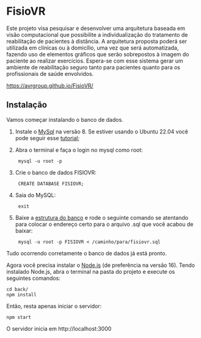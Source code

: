 # FisioVR
Este projeto visa pesquisar e desenvolver uma arquitetura baseada em visão computacional que possibilite a individualização do tratamento de reabilitação de pacientes à distância. A arquitetura proposta poderá ser utilizada em clínicas ou à domicílio, uma vez que será automatizada, fazendo uso de elementos gráficos que serão sobrepostos à imagem do paciente ao realizar exercícios. Espera-se com esse sistema gerar um ambiente de reabilitação seguro tanto para pacientes quanto para os profissionais de saúde envolvidos.

https://avrgroup.github.io/FisioVR/


## Instalação

Vamos começar instalando o banco de dados. 

1.  Instale o [MySql](https://dev.mysql.com/downloads/installer/) na versão 8. Se estiver usando o Ubuntu 22.04 você pode seguir esse [tutorial](https://www.digitalocean.com/community/tutorials/how-to-install-mysql-on-ubuntu-22-04);
2. Abra o terminal e faça o login no mysql como root:
    
        mysql -u root -p

3. Crie o banco de dados FISIOVR:

        CREATE DATABASE FISIOVR;

4. Saia do MySQL:

        exit
5. Baixe a [estrutura do banco](https://gist.github.com/Paulo-Rozatto/dfc38bb889f4539826b982a5fce13924) e rode o seguinte comando se atentando para colocar o endereço certo para o arquivo .sql que você acabou de baixar:

        mysql -u root -p FISIOVR < /caminho/para/fisiovr.sql

Tudo ocorrendo corretamente o banco de dados já está pronto.

Agora você precisa instalar o [Node.js](https://nodejs.org/pt-br/download/package-manager/) (de preferência na versão 16).
Tendo instalado Node.js, abra o terminal na pasta do projeto e execute os seguintes comandos:

    cd back/
    npm install

Então, resta apenas iniciar o servidor:

    npm start

O servidor inicia em http://localhost:3000
